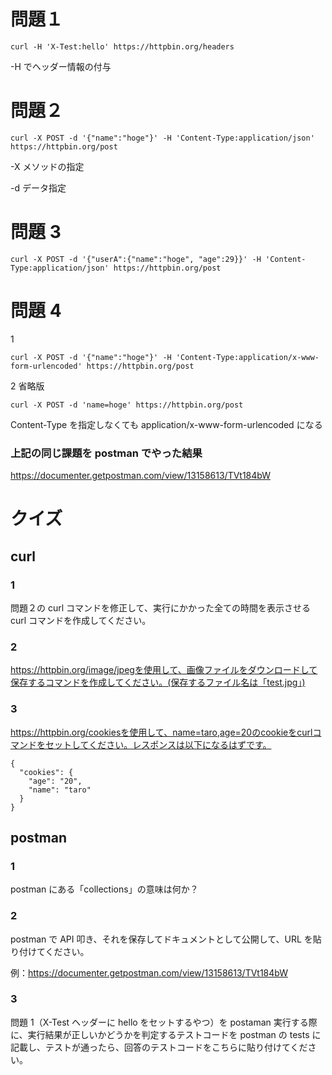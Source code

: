 # 問題１

```
curl -H 'X-Test:hello' https://httpbin.org/headers
```

-H でヘッダー情報の付与

# 問題２

```
curl -X POST -d '{"name":"hoge"}' -H 'Content-Type:application/json' https://httpbin.org/post
```

-X メソッドの指定

-d データ指定

# 問題 3

```
curl -X POST -d '{"userA":{"name":"hoge", "age":29}}' -H 'Content-Type:application/json' https://httpbin.org/post
```

# 問題 4

1

```
curl -X POST -d '{"name":"hoge"}' -H 'Content-Type:application/x-www-form-urlencoded' https://httpbin.org/post
```

2
省略版

```
curl -X POST -d 'name=hoge' https://httpbin.org/post
```

Content-Type を指定しなくても application/x-www-form-urlencoded になる

### 上記の同じ課題を postman でやった結果

https://documenter.getpostman.com/view/13158613/TVt184bW

# クイズ

## curl

### 1

問題２の curl コマンドを修正して、実行にかかった全ての時間を表示させる curl コマンドを作成してください。

### 2

https://httpbin.org/image/jpegを使用して、画像ファイルをダウンロードして保存するコマンドを作成してください。(保存するファイル名は「test.jpg」)

### 3

https://httpbin.org/cookiesを使用して、name=taro,age=20のcookieをcurlコマンドをセットしてください。レスポンスは以下になるはずです。

```
{
  "cookies": {
    "age": "20",
    "name": "taro"
  }
}
```

## postman

### 1

postman にある「collections」の意味は何か？

### 2

postman で API 叩き、それを保存してドキュメントとして公開して、URL を貼り付けてください。

例：https://documenter.getpostman.com/view/13158613/TVt184bW

### 3

問題 1（X-Test ヘッダーに hello をセットするやつ）を postaman 実行する際に、実行結果が正しいかどうかを判定するテストコードを postman の tests に記載し、テストが通ったら、回答のテストコードをこちらに貼り付けてください。
